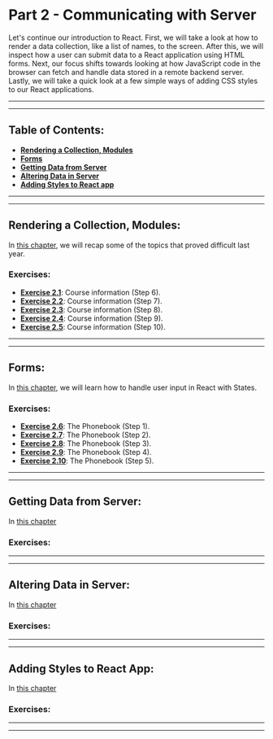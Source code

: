 # Part 2 - Communicating with Server

Let's continue our introduction to React. First, we will take a look at how to render a data collection, like a list of names, to the screen. After this, we will inspect how a user can submit data to a React application using HTML forms. Next, our focus shifts towards looking at how JavaScript code in the browser can fetch and handle data stored in a remote backend server. Lastly, we will take a quick look at a few simple ways of adding CSS styles to our React applications.

---
---

## Table of Contents:

- **[Rendering a Collection, Modules](#rendering-a-collection-modules)**
- **[Forms](#forms)**
- **[Getting Data from Server](#getting-data-from-server)**
- **[Altering Data in Server](#altering-data-in-server)**
- **[Adding Styles to React app](#adding-styles-to-react-app)**

---
---

## Rendering a Collection, Modules:

In [this chapter](https://fullstackopen.com/en/part2/rendering_a_collection_modules), we will recap some of the topics that proved difficult last year.

### Exercises:

- **[Exercise 2.1](https://github.com/Jvlsc/FullStack-Course/blob/6e91543f9a1bdab1a98d32f8da7787826b371658/part2/courseinfo/src/App.jsx)**: Course information (Step 6).
- **[Exercise 2.2](https://github.com/Jvlsc/FullStack-Course/blob/2b0c020dc62989814b545df9a2d59dc5b7f07dad/part2/courseinfo/src/App.jsx)**: Course information (Step 7).
- **[Exercise 2.3](https://github.com/Jvlsc/FullStack-Course/blob/2b0c020dc62989814b545df9a2d59dc5b7f07dad/part2/courseinfo/src/App.jsx)**: Course information (Step 8).
- **[Exercise 2.4](https://github.com/Jvlsc/FullStack-Course/blob/66e458731901782b0a249649e3f25485e5f9561c/part2/courseinfo/src/App.jsx)**: Course information (Step 9).
- **[Exercise 2.5](https://github.com/Jvlsc/FullStack-Course/blob/2b0c699da03e389cd5aca7092a808f57affcdf12/part2/courseinfo/src/App.jsx)**: Course information (Step 10).

---
---

## Forms:

In [this chapter](https://fullstackopen.com/en/part2/forms), we will learn how to handle user input in React with States.

### Exercises:

- **[Exercise 2.6]()**: The Phonebook (Step 1).
- **[Exercise 2.7]()**: The Phonebook (Step 2).
- **[Exercise 2.8]()**: The Phonebook (Step 3).
- **[Exercise 2.9]()**: The Phonebook (Step 4).
- **[Exercise 2.10]()**: The Phonebook (Step 5).

---
---

## Getting Data from Server:

In [this chapter](https://fullstackopen.com/en/part2/getting_data_from_server)

### Exercises:

---
---

## Altering Data in Server:

In [this chapter](https://fullstackopen.com/en/part2/altering_data_in_server)

### Exercises:

---
---

## Adding Styles to React App:

In [this chapter](https://fullstackopen.com/en/part2/adding_styles_to_react_app)

### Exercises:

---
---